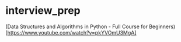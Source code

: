 # interview_prep

(Data Structures and Algorithms in Python - Full Course for Beginners)[https://www.youtube.com/watch?v=pkYVOmU3MgA]
